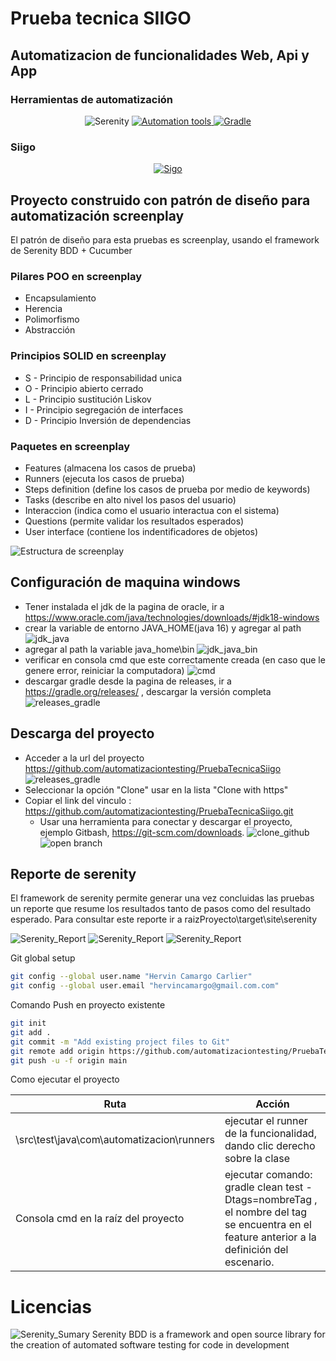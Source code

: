 # Prueba tecnica SIIGO  
## Automatizacion de funcionalidades Web, Api y App

### Herramientas de automatización
<p align="center">
  <a href="https://serenity-bdd.github.io/theserenitybook/latest/index.html"> 
  </a>
  <img src="https://serenity-bdd.info/wp-content/uploads/elementor/thumbs/serenity-bdd-pac9onzlqv9ebi90cpg4zsqnp28x4trd1adftgkwbq.png" title="Serenity"> 
  </a>
  <a href="https://cucumber.io/">
  <img src="imagesReadme/automation_tools.png" title="Automation tools">
  </a>
  <a href="https://gradle.org/"> 
  <img src="https://gradle.org/images/gradle-knowledge-graph-logo.png?20170228" title="Gradle" > 
  </a> 
</p>

### Siigo
<p align="center">
  <a href="https://www.siigo.com/"> 
  <img src="imagesReadme/imagenSiigo.png" title="Sigo" >
  </a>
</p>


## Proyecto construido con patrón de diseño para automatización screenplay
El patrón de diseño para esta pruebas es screenplay, usando el framework de Serenity BDD + Cucumber
### Pilares POO en screenplay
- Encapsulamiento
- Herencia
- Polimorfismo
- Abstracción

### Principios SOLID en screenplay
- S -   Principio de responsabilidad unica
- O -  Principio abierto cerrado
- L  -   Principio sustitución Liskov
- I   -   Principio segregación  de interfaces
- D -  Principio Inversión de dependencias

### Paquetes en screenplay
- Features (almacena los casos de prueba)
- Runners (ejecuta los casos de prueba)
- Steps definition (define los casos de prueba por medio de keywords)
- Tasks (describe en alto nivel los pasos del usuario)
- Interaccion (indica como el usuario interactua con el sistema)
- Questions (permite validar los resultados esperados)
- User interface (contiene los indentificadores de objetos)

![Estructura de screenplay](imagesReadme/screenplay_tree.png)

## Configuración de maquina windows
- Tener instalada el jdk de la pagina de oracle, ir a https://www.oracle.com/java/technologies/downloads/#jdk18-windows
- crear la variable de entorno JAVA_HOME(java 16) y agregar al path
  ![jdk_java](imagesReadme/java_home.png)
- agregar al path la variable java_home\bin
  ![jdk_java_bin](imagesReadme/java_home_bin.png)
- verificar en consola cmd que este correctamente creada (en caso que le genere error, reiniciar la computadora)
  ![cmd](imagesReadme/version_java_cmd.png)
- descargar gradle desde la pagina de releases, ir a https://gradle.org/releases/ , descargar la versión completa
  ![releases_gradle](imagesReadme/releases_gradle.png)

## Descarga del proyecto

- Acceder a la url del proyecto https://github.com/automatizaciontesting/PruebaTecnicaSiigo
  ![releases_gradle](imagesReadme/clone_github.png)
- Seleccionar la opción "Clone" usar en la lista "Clone with https"
- Copiar el link del vinculo :  https://github.com/automatizaciontesting/PruebaTecnicaSiigo.git
  - Usar una herramienta para conectar y descargar el proyecto, ejemplo Gitbash, https://git-scm.com/downloads.
    ![clone_github](imagesReadme/clone_gitbash.png)
    ![open branch](imagesReadme/gitbash_open_branch.png)

## Reporte de serenity
  El framework de serenity permite generar una vez concluidas las pruebas un reporte que resume los resultados tanto de pasos como del resultado esperado.
  Para consultar este reporte ir a raizProyecto\target\site\serenity

![Serenity_Report](imagesReadme/serenity_report1.png)
![Serenity_Report](imagesReadme/serenity_report2.png)
![Serenity_Report](imagesReadme/serenity_report3.png)



Git global setup
```sh
git config --global user.name "Hervin Camargo Carlier"
git config --global user.email "hervincamargo@gmail.com.com"
```

Comando Push en proyecto existente
```sh
git init
git add .
git commit -m "Add existing project files to Git"
git remote add origin https://github.com/automatizaciontesting/PruebaTecnicaSiigo.git
git push -u -f origin main
```
Como ejecutar el proyecto

| Ruta                                      | Acción                                                                                                                                      |
|-------------------------------------------|---------------------------------------------------------------------------------------------------------------------------------------------|
| \src\test\java\com\automatizacion\runners | ejecutar el runner de la funcionalidad, dando clic derecho sobre la clase                                                                   |
| Consola cmd en la raíz del proyecto       | ejecutar comando: gradle clean test -Dtags=nombreTag , el nombre del tag se encuentra en el feature anterior a la definición del escenario. |

# Licencias

![Serenity_Sumary](imagesReadme/licence_serenity.png)
Serenity BDD is a framework and open source library for the creation of automated software testing for code in development


